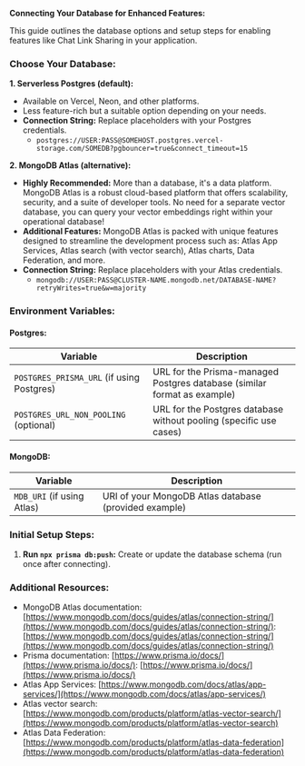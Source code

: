 **Connecting Your Database for Enhanced Features:**

This guide outlines the database options and setup steps for enabling features like Chat Link Sharing in your application.

### Choose Your Database:

**1. Serverless Postgres (default):**

- Available on Vercel, Neon, and other platforms.
- Less feature-rich but a suitable option depending on your needs.
- **Connection String:** Replace placeholders with your Postgres credentials.
    - `postgres://USER:PASS@SOMEHOST.postgres.vercel-storage.com/SOMEDB?pgbouncer=true&connect_timeout=15`

**2. MongoDB Atlas (alternative):**

- **Highly Recommended:** More than a database, it's a data platform. MongoDB Atlas is a robust cloud-based platform that offers scalability, security, and a suite of developer tools. No need for a separate vector database, you can query your vector embeddings right within your operational database! 
- **Additional Features:** MongoDB Atlas is packed with unique features designed to streamline the development process such as: Atlas App Services, Atlas search (with vector search), Atlas charts, Data Federation, and more. 
- **Connection String:** Replace placeholders with your Atlas credentials.
    - `mongodb://USER:PASS@CLUSTER-NAME.mongodb.net/DATABASE-NAME?retryWrites=true&w=majority`

### Environment Variables:

#### Postgres:
| Variable           | Description                                                                                                                                                                             |
|--------------------|---------------------------------------------------------------------------------------------------------------------------------------------------------------------------------------------|
| `POSTGRES_PRISMA_URL` (if using Postgres) | URL for the Prisma-managed Postgres database (similar format as example)                                                                                                  |
| `POSTGRES_URL_NON_POOLING` (optional) | URL for the Postgres database without pooling (specific use cases)                                                                                                               |


#### MongoDB:
| Variable           | Description                                                                                                                                                                             |
|--------------------|---------------------------------------------------------------------------------------------------------------------------------------------------------------------------------------------|
| `MDB_URI` (if using Atlas) | URI of your MongoDB Atlas database (provided example)                                                                                                                |

### Initial Setup Steps:

1. **Run `npx prisma db:push`:** Create or update the database schema (run once after connecting).


### Additional Resources:

- MongoDB Atlas documentation: [https://www.mongodb.com/docs/guides/atlas/connection-string/](https://www.mongodb.com/docs/guides/atlas/connection-string/): [https://www.mongodb.com/docs/guides/atlas/connection-string/](https://www.mongodb.com/docs/guides/atlas/connection-string/)
- Prisma documentation: [https://www.prisma.io/docs/](https://www.prisma.io/docs/): [https://www.prisma.io/docs/](https://www.prisma.io/docs/)
- Atlas App Services: [https://www.mongodb.com/docs/atlas/app-services/](https://www.mongodb.com/docs/atlas/app-services/)
- Atlas vector search: [https://www.mongodb.com/products/platform/atlas-vector-search/](https://www.mongodb.com/products/platform/atlas-vector-search)
- Atlas Data Federation: [https://www.mongodb.com/products/platform/atlas-data-federation](https://www.mongodb.com/products/platform/atlas-data-federation)
